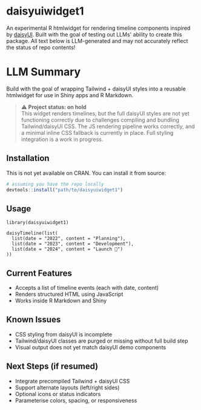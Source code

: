 # daisyuiwidget1

An experimental R htmlwidget for rendering timeline components inspired by [daisyUI](https://daisyui.com/components/timeline). 
Built with the goal of testing out LLMs' ability to create this package.
All text below is LLM-generated and may not accurately reflect the status of repo contents!


# LLM Summary

Build with the goal of wrapping Tailwind + daisyUI styles into a reusable htmlwidget for use in Shiny apps and R Markdown.

> ⚠️ **Project status: on hold**  
> This widget renders timelines, but the full daisyUI styles are not yet functioning correctly due to challenges compiling and bundling Tailwind/daisyUI CSS. The JS rendering pipeline works correctly, and a minimal inline CSS fallback is currently in place. Full styling integration is a work in progress.

## Installation

This is not yet available on CRAN. You can install it from source:

```r
# assuming you have the repo locally
devtools::install("path/to/daisyuiwidget1")
```

## Usage

```
library(daisyuiwidget1)

daisyTimeline(list(
  list(date = "2022", content = "Planning"),
  list(date = "2023", content = "Development"),
  list(date = "2024", content = "Launch 🚀")
))
```

## Current Features

- Accepts a list of timeline events (each with date, content)
- Renders structured HTML using JavaScript
- Works inside R Markdown and Shiny

## Known Issues
- CSS styling from daisyUI is incomplete
- Tailwind/daisyUI classes are purged or missing without full build step
- Visual output does not yet match daisyUI demo components

## Next Steps (if resumed)
- Integrate precompiled Tailwind + daisyUI CSS
- Support alternate layouts (left/right sides)
- Optional icons or status indicators
- Parameterise colors, spacing, or responsiveness
